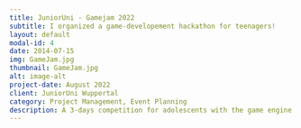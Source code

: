 ```yaml
---
title: JuniorUni - Gamejam 2022
subtitle: I organized a game-developement hackathon for teenagers!
layout: default
modal-id: 4
date: 2014-07-15
img: GameJam.jpg
thumbnail: GameJam.jpg
alt: image-alt
project-date: August 2022
client: JuniorUni Wuppertal
category: Project Management, Event Planning
description: A 3-days competition for adolescents with the game engine Unity
---
```

